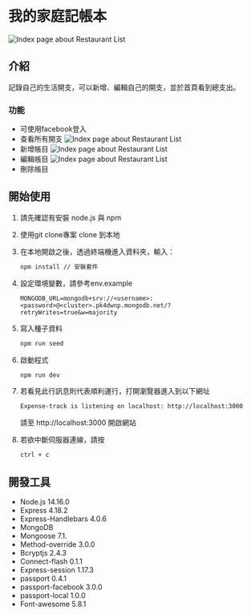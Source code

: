 # 我的家庭記帳本

![Index page about Restaurant List](./public/image/home.png)

## 介紹

記錄自己的生活開支，可以新增、編輯自己的開支，並於首頁看到總支出。

### 功能

- 可使用facebook登入
- 查看所有開支
![Index page about Restaurant List](./public/image/home.png)
- 新增帳目
![Index page about Restaurant List](./public/image/add.png)
- 編輯帳目
![Index page about Restaurant List](./public/image/edit.png)
- 刪除帳目

## 開始使用

1. 請先確認有安裝 node.js 與 npm
2. 使用git clone專案 clone 到本地
3. 在本地開啟之後，透過終端機進入資料夾，輸入：

   ```bash
   npm install // 安裝套件
   ```

4. 設定環境變數，請參考env.example

   ```
   MONGODB_URL=mongodb+srv://<username>:<password>@<cluster>.pk4dwnp.mongodb.net/?retryWrites=true&w=majority
   ```

5. 寫入種子資料

   ```bash
   npm run seed
   ```

6. 啟動程式

   ```bash
   npm run dev
   ```

7. 若看見此行訊息則代表順利運行，打開瀏覽器進入到以下網址

   ```bash
   Expense-track is listening on localhost: http://localhost:3000
   ```

   請至 http://localhost:3000 開啟網站

8. 若欲中斷伺服器連線，請按

   ```bash
   ctrl + c
   ```


## 開發工具

- Node.js 14.16.0
- Express 4.18.2
- Express-Handlebars 4.0.6
- MongoDB
- Mongoose 7.1.
- Method-override 3.0.0
- Bcryptjs 2.4.3
- Connect-flash 0.1.1
- Express-session 1.17.3
- passport 0.4.1
- passport-facebook 3.0.0
- passport-local 1.0.0
- Font-awesome 5.8.1

